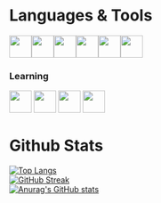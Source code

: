 # Languages & Tools

<p align="left"> 
<img src="https://cdn.jsdelivr.net/gh/devicons/devicon/icons/elixir/elixir-original.svg" height=40 width=40 /><img src="https://cdn.jsdelivr.net/gh/devicons/devicon/icons/phoenix/phoenix-original.svg" height=40 width=40/><img src="https://cdn.jsdelivr.net/gh/devicons/devicon/icons/go/go-original-wordmark.svg" height=40 width=40/><img src="https://cdn.jsdelivr.net/gh/devicons/devicon/icons/typescript/typescript-original.svg" height=40 width=40/><img src="https://cdn.jsdelivr.net/gh/devicons/devicon/icons/postgresql/postgresql-original.svg" height=40 width=40/><img src="https://cdn.jsdelivr.net/gh/devicons/devicon/icons/git/git-original.svg" height=40 width=40/>
</p>

### **Learning**

<p align="left">
<img src="https://cdn.jsdelivr.net/gh/devicons/devicon/icons/rust/rust-plain.svg" height=40 width=40/>
<img src="https://cdn.jsdelivr.net/gh/devicons/devicon/icons/svelte/svelte-original.svg" height=40 width=40 />
<img src="https://cdn.jsdelivr.net/gh/devicons/devicon/icons/react/react-original.svg" height=40 width=40/>
<img src="https://cdn.jsdelivr.net/gh/devicons/devicon/icons/embeddedc/embeddedc-original.svg" height=40 width=40/>
</p>

# Github Stats

[![Top Langs](https://github-readme-stats.vercel.app/api/top-langs/?username=baby&layout=compact)](https://github.com/anuraghazra/github-readme-stats)<br>
[![GitHub Streak](https://streak-stats.demolab.com/?user=baby)](https://git.io/streak-stats)<br>
[![Anurag's GitHub stats](https://github-readme-stats.vercel.app/api?username=baby&count_private=true&show_icons=true&theme=graywhite)](https://github.com/anuraghazra/github-readme-stats)

